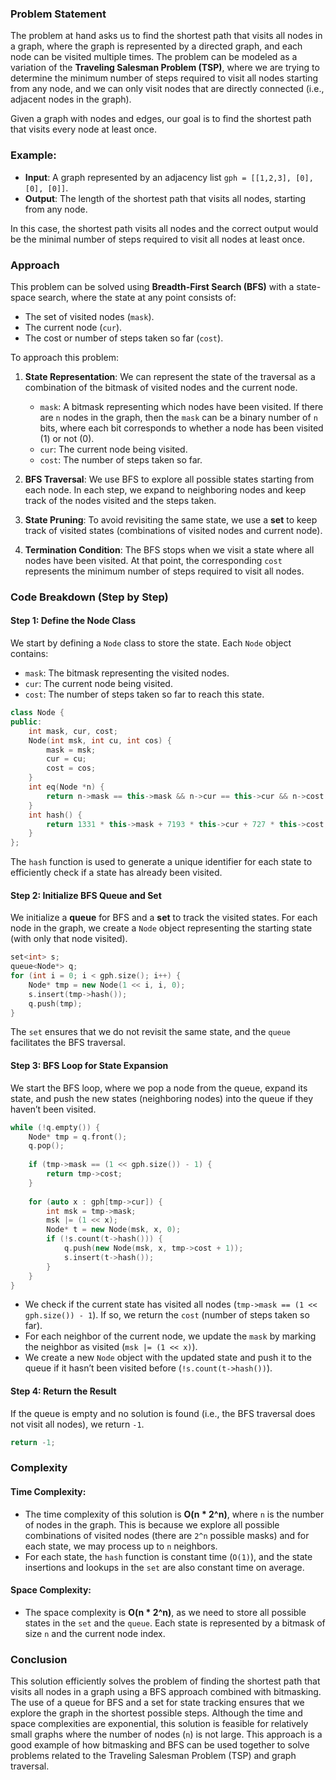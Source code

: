 ### Problem Statement

The problem at hand asks us to find the shortest path that visits all nodes in a graph, where the graph is represented by a directed graph, and each node can be visited multiple times. The problem can be modeled as a variation of the **Traveling Salesman Problem (TSP)**, where we are trying to determine the minimum number of steps required to visit all nodes starting from any node, and we can only visit nodes that are directly connected (i.e., adjacent nodes in the graph). 

Given a graph with nodes and edges, our goal is to find the shortest path that visits every node at least once.

### Example:
- **Input**: A graph represented by an adjacency list `gph = [[1,2,3], [0], [0], [0]]`.
- **Output**: The length of the shortest path that visits all nodes, starting from any node.

In this case, the shortest path visits all nodes and the correct output would be the minimal number of steps required to visit all nodes at least once.

### Approach

This problem can be solved using **Breadth-First Search (BFS)** with a state-space search, where the state at any point consists of:
- The set of visited nodes (`mask`).
- The current node (`cur`).
- The cost or number of steps taken so far (`cost`).

To approach this problem:
1. **State Representation**: We can represent the state of the traversal as a combination of the bitmask of visited nodes and the current node.
   - `mask`: A bitmask representing which nodes have been visited. If there are `n` nodes in the graph, then the `mask` can be a binary number of `n` bits, where each bit corresponds to whether a node has been visited (1) or not (0).
   - `cur`: The current node being visited.
   - `cost`: The number of steps taken so far.

2. **BFS Traversal**: We use BFS to explore all possible states starting from each node. In each step, we expand to neighboring nodes and keep track of the nodes visited and the steps taken.

3. **State Pruning**: To avoid revisiting the same state, we use a **set** to keep track of visited states (combinations of visited nodes and current node).

4. **Termination Condition**: The BFS stops when we visit a state where all nodes have been visited. At that point, the corresponding `cost` represents the minimum number of steps required to visit all nodes.

### Code Breakdown (Step by Step)

#### Step 1: Define the Node Class

We start by defining a `Node` class to store the state. Each `Node` object contains:
- `mask`: The bitmask representing the visited nodes.
- `cur`: The current node being visited.
- `cost`: The number of steps taken so far to reach this state.

```cpp
class Node {
public:
    int mask, cur, cost;
    Node(int msk, int cu, int cos) {
        mask = msk;
        cur = cu;
        cost = cos;
    }
    int eq(Node *n) {
        return n->mask == this->mask && n->cur == this->cur && n->cost == this->cost;
    }
    int hash() {
        return 1331 * this->mask + 7193 * this->cur + 727 * this->cost;
    }
};
```

The `hash` function is used to generate a unique identifier for each state to efficiently check if a state has already been visited.

#### Step 2: Initialize BFS Queue and Set

We initialize a **queue** for BFS and a **set** to track the visited states. For each node in the graph, we create a `Node` object representing the starting state (with only that node visited).

```cpp
set<int> s;
queue<Node*> q;
for (int i = 0; i < gph.size(); i++) {
    Node* tmp = new Node(1 << i, i, 0);
    s.insert(tmp->hash());
    q.push(tmp);
}
```

The `set` ensures that we do not revisit the same state, and the `queue` facilitates the BFS traversal.

#### Step 3: BFS Loop for State Expansion

We start the BFS loop, where we pop a node from the queue, expand its state, and push the new states (neighboring nodes) into the queue if they haven’t been visited.

```cpp
while (!q.empty()) {
    Node* tmp = q.front();
    q.pop();
    
    if (tmp->mask == (1 << gph.size()) - 1) {
        return tmp->cost;
    }
    
    for (auto x : gph[tmp->cur]) {
        int msk = tmp->mask;
        msk |= (1 << x);
        Node* t = new Node(msk, x, 0);
        if (!s.count(t->hash())) {
            q.push(new Node(msk, x, tmp->cost + 1));
            s.insert(t->hash());
        }
    }
}
```

- We check if the current state has visited all nodes (`tmp->mask == (1 << gph.size()) - 1`). If so, we return the `cost` (number of steps taken so far).
- For each neighbor of the current node, we update the `mask` by marking the neighbor as visited (`msk |= (1 << x)`).
- We create a new `Node` object with the updated state and push it to the queue if it hasn’t been visited before (`!s.count(t->hash())`).

#### Step 4: Return the Result

If the queue is empty and no solution is found (i.e., the BFS traversal does not visit all nodes), we return `-1`.

```cpp
return -1;
```

### Complexity

#### Time Complexity:
- The time complexity of this solution is **O(n * 2^n)**, where `n` is the number of nodes in the graph. This is because we explore all possible combinations of visited nodes (there are `2^n` possible masks) and for each state, we may process up to `n` neighbors.
- For each state, the `hash` function is constant time (`O(1)`), and the state insertions and lookups in the `set` are also constant time on average.

#### Space Complexity:
- The space complexity is **O(n * 2^n)**, as we need to store all possible states in the `set` and the `queue`. Each state is represented by a bitmask of size `n` and the current node index.

### Conclusion

This solution efficiently solves the problem of finding the shortest path that visits all nodes in a graph using a BFS approach combined with bitmasking. The use of a queue for BFS and a set for state tracking ensures that we explore the graph in the shortest possible steps. Although the time and space complexities are exponential, this solution is feasible for relatively small graphs where the number of nodes (`n`) is not large. This approach is a good example of how bitmasking and BFS can be used together to solve problems related to the Traveling Salesman Problem (TSP) and graph traversal.